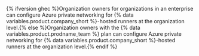 {% ifversion ghec %}Organization owners for organizations in an enterprise can configure Azure private networking for {% data variables.product.company_short %}-hosted runners at the organization level.{% else %}Organization owners with the {% data variables.product.prodname_team %} plan can configure Azure private networking for {% data variables.product.company_short %}-hosted runners at the organization level.{% endif %}
